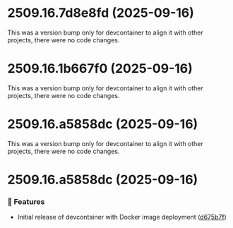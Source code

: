 # 2509.16.7d8e8fd (2025-09-16)

This was a version bump only for devcontainer to align it with other projects, there were no code changes.

# 2509.16.1b667f0 (2025-09-16)

This was a version bump only for devcontainer to align it with other projects, there were no code changes.

# 2509.16.a5858dc (2025-09-16)

This was a version bump only for devcontainer to align it with other projects, there were no code changes.

# 2509.16.a5858dc (2025-09-16)

### 🚀 Features

- Initial release of devcontainer with Docker image deployment ([d675b7f](https://github.com/vgijssel/setup/commit/d675b7f))